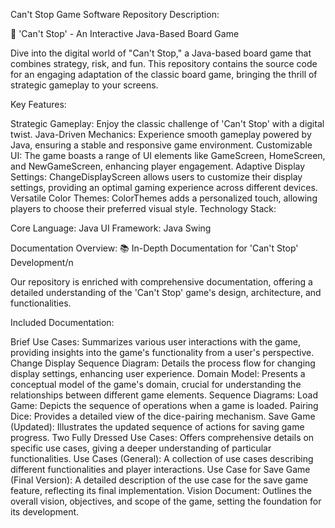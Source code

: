 Can't Stop Game Software
Repository Description:

🎲 'Can't Stop' - An Interactive Java-Based Board Game

Dive into the digital world of "Can't Stop," a Java-based board game that combines strategy, risk, and fun. This repository contains the source code for an engaging adaptation of the classic board game, bringing the thrill of strategic gameplay to your screens.

Key Features:

Strategic Gameplay: Enjoy the classic challenge of 'Can't Stop' with a digital twist.
Java-Driven Mechanics: Experience smooth gameplay powered by Java, ensuring a stable and responsive game environment.
Customizable UI: The game boasts a range of UI elements like GameScreen, HomeScreen, and NewGameScreen, enhancing player engagement.
Adaptive Display Settings: ChangeDisplayScreen allows users to customize their display settings, providing an optimal gaming experience across different devices.
Versatile Color Themes: ColorThemes adds a personalized touch, allowing players to choose their preferred visual style.
Technology Stack:

Core Language: Java
UI Framework: Java Swing 

Documentation Overview:
📚 In-Depth Documentation for 'Can't Stop' Development/n

Our repository is enriched with comprehensive documentation, offering a detailed understanding of the 'Can't Stop' game's design, architecture, and functionalities.

Included Documentation:

Brief Use Cases: Summarizes various user interactions with the game, providing insights into the game's functionality from a user's perspective.
Change Display Sequence Diagram: Details the process flow for changing display settings, enhancing user experience.
Domain Model: Presents a conceptual model of the game's domain, crucial for understanding the relationships between different game elements.
Sequence Diagrams:
Load Game: Depicts the sequence of operations when a game is loaded.
Pairing Dice: Provides a detailed view of the dice-pairing mechanism.
Save Game (Updated): Illustrates the updated sequence of actions for saving game progress.
Two Fully Dressed Use Cases: Offers comprehensive details on specific use cases, giving a deeper understanding of particular functionalities.
Use Cases (General): A collection of use cases describing different functionalities and player interactions.
Use Case for Save Game (Final Version): A detailed description of the use case for the save game feature, reflecting its final implementation.
Vision Document: Outlines the overall vision, objectives, and scope of the game, setting the foundation for its development.

